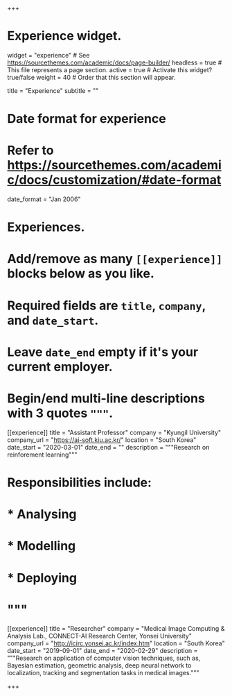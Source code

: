 +++
# Experience widget.
widget = "experience"  # See https://sourcethemes.com/academic/docs/page-builder/
headless = true  # This file represents a page section.
active = true  # Activate this widget? true/false
weight = 40  # Order that this section will appear.

title = "Experience"
subtitle = ""

# Date format for experience
#   Refer to https://sourcethemes.com/academic/docs/customization/#date-format
date_format = "Jan 2006"

# Experiences.
#   Add/remove as many `[[experience]]` blocks below as you like.
#   Required fields are `title`, `company`, and `date_start`.
#   Leave `date_end` empty if it's your current employer.
#   Begin/end multi-line descriptions with 3 quotes `"""`.
[[experience]]
  title = "Assistant Professor"
  company = "Kyungil University"
  company_url = "https://ai-soft.kiu.ac.kr/"
  location = "South Korea"
  date_start = "2020-03-01"
  date_end = ""
  description = """Research on reinforement learning"""
#  Responsibilities include:
  
#  * Analysing
#  * Modelling
#  * Deploying
#  """

[[experience]]
  title = "Researcher"
  company = "Medical Image Computing & Analysis Lab., CONNECT-AI Research Center, Yonsei University"
  company_url = "http://icirc.yonsei.ac.kr/index.htm"
  location = "South Korea"
  date_start = "2019-09-01"
  date_end = "2020-02-29"
  description = """Research on application of computer vision techniques, such as, Bayesian estimation, geometric analysis, deep neural network to localization, tracking and segmentation tasks in medical images."""

+++
